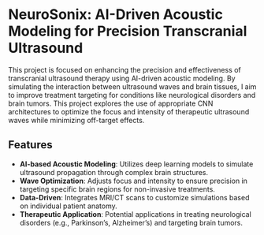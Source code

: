 # NeuroSonix: AI-Driven Acoustic Modeling for Precision Transcranial Ultrasound

This project is focused on enhancing the precision and effectiveness of transcranial ultrasound therapy using AI-driven acoustic modeling. By simulating the interaction between ultrasound waves and brain tissues, I aim to improve treatment targeting for conditions like neurological disorders and brain tumors. This project explores the use of appropriate CNN architectures to optimize the focus and intensity of therapeutic ultrasound waves while minimizing off-target effects.

## Features
- **AI-based Acoustic Modeling**: Utilizes deep learning models to simulate ultrasound propagation through complex brain structures.
- **Wave Optimization**: Adjusts focus and intensity to ensure precision in targeting specific brain regions for non-invasive treatments.
- **Data-Driven**: Integrates MRI/CT scans to customize simulations based on individual patient anatomy.
- **Therapeutic Application**: Potential applications in treating neurological disorders (e.g., Parkinson’s, Alzheimer’s) and targeting brain tumors.

